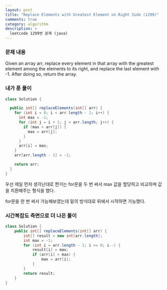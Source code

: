 ```yaml
---
layout: post
title: "Replace Elements with Greatest Element on Right Side (1299)"
comments: true
category: algorithm
description: >
  leetcode 1299번 문제 (java) 
---
```


### 문제 내용

Given an array arr, replace every element in that array with the greatest element among the elements to its right, and replace the last element with -1.
After doing so, return the array.

### 내가 푼 풀이

~~~java
class Solution {

  public int[] replaceElements(int[] arr) {
    for (int i = 0; i < arr.length - 1; i++) {
      int max = -1;
      for (int j = i + 1; j < arr.length; j++) {
        if (max < arr[j]) {
          max = arr[j];
        }
      }
      arr[i] = max;
    }
    arr[arr.length - 1] = -1;

    return arr;
  }
}
~~~

우선 제일 먼저 생각난대로 짠거는 for문을 두 번 써서 max 값을 할당하고 비교하며 값을 치환해주는 형식을 했다.

for문을 한 번 써서 가능해보였는데 밑의 방식대로 뒤에서 시작하면 가능했다.

### 시간복잡도 측면으로 더 나은 풀이

~~~java
class Solution {
    public int[] replaceElements(int[] arr) {
        int[] result = new int[arr.length];
        int max = -1;
        for (int i = arr.length - 1; i >= 0; i--) {
            result[i] = max;
            if (arr[i] > max) {
                max = arr[i];
            }
        }
        return result;
    }
}
~~~

